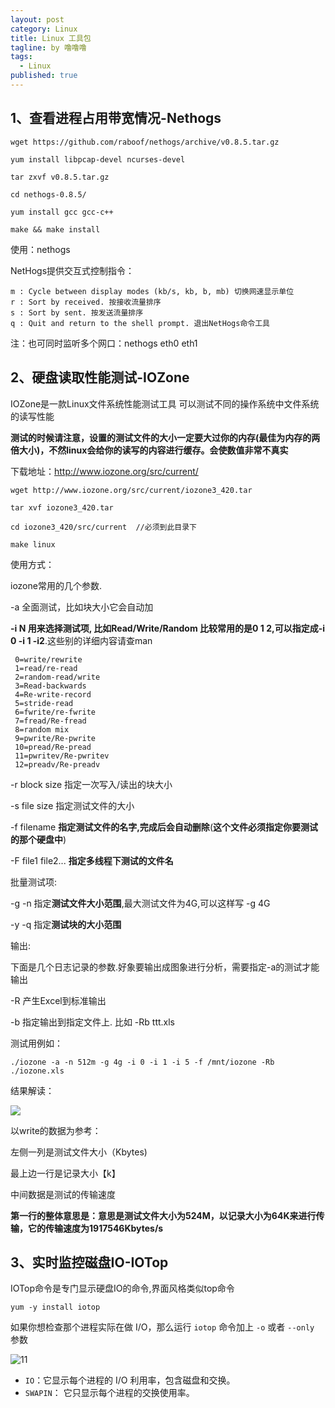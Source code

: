 ```yaml
---
layout: post
category: Linux
title: Linux 工具包
tagline: by 噜噜噜
tags: 
  - Linux
published: true
---
```




<!--more-->

## 1、查看进程占用带宽情况-Nethogs

```
wget https://github.com/raboof/nethogs/archive/v0.8.5.tar.gz

yum install libpcap-devel ncurses-devel

tar zxvf v0.8.5.tar.gz

cd nethogs-0.8.5/

yum install gcc gcc-c++

make && make install
```

使用：nethogs <device>

NetHogs提供交互式控制指令：

```
m : Cycle between display modes (kb/s, kb, b, mb) 切换网速显示单位
r : Sort by received. 按接收流量排序
s : Sort by sent. 按发送流量排序
q : Quit and return to the shell prompt. 退出NetHogs命令工具
```

注：也可同时监听多个网口：nethogs eth0 eth1





## 2、硬盘读取性能测试-IOZone

IOZone是一款Linux文件系统性能测试工具 可以测试不同的操作系统中文件系统的读写性能

**测试的时候请注意，设置的测试文件的大小一定要大过你的内存(最佳为内存的两倍大小)，不然linux会给你的读写的内容进行缓存。会使数值非常不真实**

下载地址：http://www.iozone.org/src/current/

```
wget http://www.iozone.org/src/current/iozone3_420.tar

tar xvf iozone3_420.tar

cd iozone3_420/src/current  //必须到此目录下

make linux
```

使用方式：

iozone常用的几个参数.

-a 全面测试，比如块大小它会自动加

**-i N 用来选择测试项, 比如Read/Write/Random 比较常用的是0 1 2,可以指定成-i 0 -i 1 -i2**.这些别的详细内容请查man

```
 0=write/rewrite
 1=read/re-read
 2=random-read/write
 3=Read-backwards
 4=Re-write-record
 5=stride-read
 6=fwrite/re-fwrite
 7=fread/Re-fread
 8=random mix
 9=pwrite/Re-pwrite
 10=pread/Re-pread
 11=pwritev/Re-pwritev
 12=preadv/Re-preadv
```



-r block size 指定一次写入/读出的块大小

-s file size 指定测试文件的大小

-f filename **指定测试文件的名字,完成后会自动删除**(**这个文件必须指定你要测试的那个硬盘中**)

-F file1 file2... **指定多线程下测试的文件名**



批量测试项:

-g -n 指定**测试文件大小范围**,最大测试文件为4G,可以这样写 -g 4G

-y -q 指定**测试块的大小范围**



输出:

下面是几个日志记录的参数.好象要输出成图象进行分析，需要指定-a的测试才能输出

-R 产生Excel到标准输出

-b 指定输出到指定文件上. 比如 -Rb ttt.xls

测试用例如：

```
./iozone -a -n 512m -g 4g -i 0 -i 1 -i 5 -f /mnt/iozone -Rb ./iozone.xls
```



结果解读：

![](https://i.loli.net/2020/10/27/R4jlx1hzPI6GAsW.png)

以write的数据为参考：

左侧一列是测试文件大小（Kbytes)

最上边一行是记录大小【k】

中间数据是测试的传输速度

**第一行的整体意思是：意思是测试文件大小为524M，以记录大小为64K来进行传输，它的传输速度为1917546Kbytes/s**



## 3、实时监控磁盘IO-IOTop

IOTop命令是专门显示硬盘IO的命令,界面风格类似top命令

```
yum -y install iotop 
```

如果你想检查那个进程实际在做 I/O，那么运行 `iotop` 命令加上 `-o` 或者 `--only` 参数

![11](https://img.linux.net.cn/data/attachment/album/201905/05/101115sbjz5xpsy1kmddzs.jpg)

- `IO`：它显示每个进程的 I/O 利用率，包含磁盘和交换。
- `SWAPIN`： 它只显示每个进程的交换使用率。




